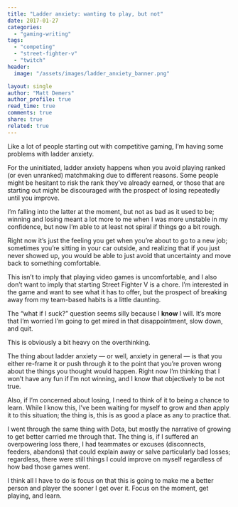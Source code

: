```yaml
---
title: "Ladder anxiety: wanting to play, but not"
date: 2017-01-27
categories: 
  - "gaming-writing"
tags: 
  - "competing"
  - "street-fighter-v"
  - "twitch"
header:
  image: "/assets/images/ladder_anxiety_banner.png"

layout: single
author: "Matt Demers"
author_profile: true
read_time: true
comments: true
share: true
related: true
---
```


Like a lot of people starting out with competitive gaming, I’m having some problems with ladder anxiety.

For the uninitiated, ladder anxiety happens when you avoid playing ranked (or even unranked) matchmaking due to different reasons. Some people might be hesitant to risk the rank they’ve already earned, or those that are starting out might be discouraged with the prospect of losing repeatedly until you improve.

I’m falling into the latter at the moment, but not as bad as it used to be; winning and losing meant a lot more to me when I was more unstable in my confidence, but now I’m able to at least not spiral if things go a bit rough.

Right now it’s just the feeling you get when you’re about to go to a new job; sometimes you’re sitting in your car outside, and realizing that if you just never showed up, you would be able to just avoid that uncertainty and move back to something comfortable.

This isn’t to imply that playing video games is uncomfortable, and I also don’t want to imply that starting Street Fighter V is a chore. I’m interested in the game and want to see what it has to offer, but the prospect of breaking away from my team-based habits is a little daunting.

The “what if I suck?” question seems silly because I **know** I will. It’s more that I’m worried I’m going to get mired in that disappointment, slow down, and quit.

This is obviously a bit heavy on the overthinking.

The thing about ladder anxiety — or well, anxiety in general — is that you either re-frame it or push through it to the point that you’re proven wrong about the things you thought would happen. Right now I’m thinking that I won’t have any fun if I’m not winning, and I know that objectively to be not true.

Also, if I’m concerned about losing, I need to think of it to being a chance to learn. While I know this, I’ve been waiting for myself to grow and _then_ apply it to this situation; the thing is, this is as good a place as any to practice that.

I went through the same thing with Dota, but mostly the narrative of growing to get better carried me through that. The thing is, if I suffered an overpowering loss there, I had teammates or excuses (disconnects, feeders, abandons) that could explain away or salve particularly bad losses; regardless, there were still things I could improve on myself regardless of how bad those games went.

I think all I have to do is focus on that this is going to make me a better person and player the sooner I get over it. Focus on the moment, get playing, and learn.
